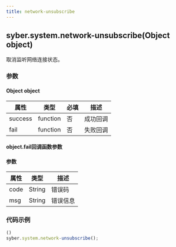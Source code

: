 ```yaml
---
title: network-unsubscribe
---
```


## syber.system.network-unsubscribe(Object object)

取消监听网络连接状态。

<!-- 支持`Promise` 使用。 -->

### 参数

#### Object object


| 属性    | 类型     | 必填 | 描述                                                         |
| ------- | -------- | -------- | ------------------------------------------------------------ |
| success | function | 否       | 成功回调                                       |
| fail    | function | 否       | 失败回调                                       |

#### object.fail回调函数参数
#### 参数
| 属性 | 类型   | 描述     |
| ---- | ------ | -------- |
| code | String | 错误码   |
| msg  | String | 错误信息 |

### 代码示例
```js
()
syber.system.network-unsubscribe();

```